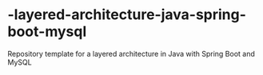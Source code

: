 # -layered-architecture-java-spring-boot-mysql
Repository template for a layered architecture in Java with Spring Boot and MySQL 
